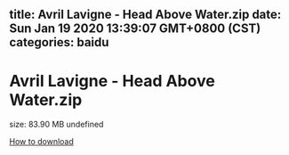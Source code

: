 
title: Avril Lavigne - Head Above Water.zip
date: Sun Jan 19 2020 13:39:07 GMT+0800 (CST)    
categories: baidu
---

# Avril Lavigne - Head Above Water.zip
size: 83.90 MB
 undefined
 

[How to download](https://bpcam.bemobtrk.com/go/2ceec3aa-1ca2-46d6-b9ff-aaa5c184517c?jno=1682)